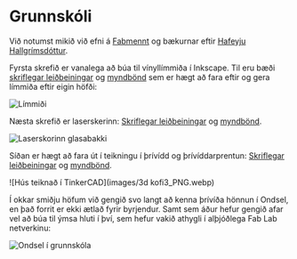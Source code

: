 # Grunnskóli

Við notumst mikið við efni á [Fabmennt](https://www.fabmennt.com/) og bækurnar eftir [Hafeyju Hallgrímsdóttur](https://fabacademy.org/2023/labs/isafjordur/students/hafey-hallgrimsdottir/).


Fyrsta skrefið er vanalega að búa til vínyllímmiða í Inkscape. Til eru bæði [skriflegar leiðbeiningar](https://www.fabmennt.com/leidbeiningarvinyl) og [myndbönd](https://www.fabmennt.com/myndbondvinyl) sem er hægt að fara eftir og gera límmiða eftir eigin höfði:

![Límmiði](images/sticker.webp)

Næsta skrefið er laserskerinn: [Skriflegar leiðbeiningar](https://www.fabmennt.com/leidbeiningargeisla) og [myndbönd](https://www.fabmennt.com/myndbondgeisla). 

![Laserskorinn glasabakki](images/Capture_PNG.webp)

Síðan er hægt að fara út í teikningu í þrívídd og þrívíddarprentun: [Skriflegar leiðbeiningar](https://www.fabmennt.com/leidbeiningar3d) og [myndbönd](https://www.fabmennt.com/myndbond3d).

![Hús teiknað í TinkerCAD](images/3d kofi3_PNG.webp)



Í okkar smiðju höfum við gengið svo langt að kenna þrívíða hönnun í Ondsel, en það forrit er ekki ætlað fyrir byrjendur. Samt sem áður hefur gengið afar vel að búa til ýmsa hluti í því, sem hefur vakið athygli í alþjóðlega Fab Lab netverkinu:

![Ondsel í grunnskóla](images/ondsel-primary-school.gif)